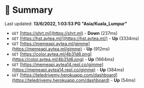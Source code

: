 # 📖 Summary
Last updated: **13/6/2022, 1:03:53 PG "Asia/Kuala_Lumpur"**

- `GET` [https://shrt.ml](https://shrt.ml) - **Down** (237ms)
- `GET` [https://hst.aytea.ml/](https://hst.aytea.ml/) - **Up** (3334ms)
- `GET` [https://memeapi.aytea.ml/gimme](https://memeapi.aytea.ml/gimme) - **Up** (912ms)
- `GET` [https://color.aytea.ml/4b31d6.png](https://color.aytea.ml/4b31d6.png) - **Up** (1664ms)
- `GET` [https://memeapi.aytea14.repl.co/gimme](https://memeapi.aytea14.repl.co/gimme) - **Up** (384ms)
- `GET` [https://teledrivemy.herokuapp.com/dashboard](https://teledrivemy.herokuapp.com/dashboard) - **Up** (54ms)
